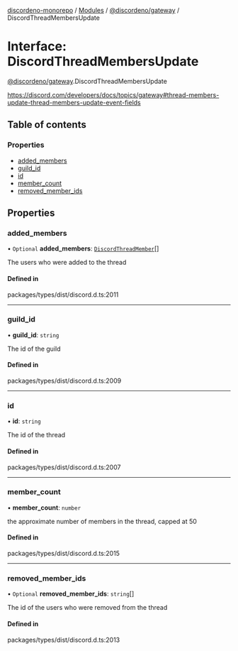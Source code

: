 [discordeno-monorepo](../README.md) / [Modules](../modules.md) / [@discordeno/gateway](../modules/discordeno_gateway.md) / DiscordThreadMembersUpdate

# Interface: DiscordThreadMembersUpdate

[@discordeno/gateway](../modules/discordeno_gateway.md).DiscordThreadMembersUpdate

https://discord.com/developers/docs/topics/gateway#thread-members-update-thread-members-update-event-fields

## Table of contents

### Properties

- [added_members](discordeno_gateway.DiscordThreadMembersUpdate.md#added_members)
- [guild_id](discordeno_gateway.DiscordThreadMembersUpdate.md#guild_id)
- [id](discordeno_gateway.DiscordThreadMembersUpdate.md#id)
- [member_count](discordeno_gateway.DiscordThreadMembersUpdate.md#member_count)
- [removed_member_ids](discordeno_gateway.DiscordThreadMembersUpdate.md#removed_member_ids)

## Properties

### added_members

• `Optional` **added_members**: [`DiscordThreadMember`](discordeno_gateway.DiscordThreadMember.md)[]

The users who were added to the thread

#### Defined in

packages/types/dist/discord.d.ts:2011

---

### guild_id

• **guild_id**: `string`

The id of the guild

#### Defined in

packages/types/dist/discord.d.ts:2009

---

### id

• **id**: `string`

The id of the thread

#### Defined in

packages/types/dist/discord.d.ts:2007

---

### member_count

• **member_count**: `number`

the approximate number of members in the thread, capped at 50

#### Defined in

packages/types/dist/discord.d.ts:2015

---

### removed_member_ids

• `Optional` **removed_member_ids**: `string`[]

The id of the users who were removed from the thread

#### Defined in

packages/types/dist/discord.d.ts:2013
